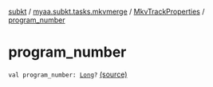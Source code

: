 [subkt](../../index.md) / [myaa.subkt.tasks.mkvmerge](../index.md) / [MkvTrackProperties](index.md) / [program_number](./program_number.md)

# program_number

`val program_number: `[`Long`](https://kotlinlang.org/api/latest/jvm/stdlib/kotlin/-long/index.html)`?` [(source)](https://github.com/Myaamori/SubKt/blob/0.1.7/src/main/kotlin/myaa/subkt/tasks/mkvmerge/mkvmerge.kt#L98)
